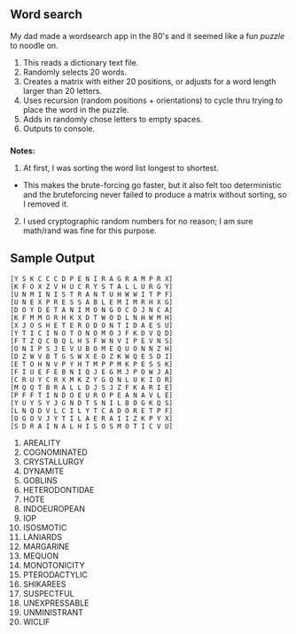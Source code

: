 ## Word search

My dad made a wordsearch app in the 80's and it seemed like a fun *puzzle* to noodle on.  

1. This reads a dictionary text file.
1. Randomly selects 20 words.
1. Creates a matrix with either 20 positions, or adjusts for a word length larger than 20 letters.
1. Uses recursion (random positions + orientations) to cycle thru trying to place the word in the puzzle.
1. Adds in randomly chose letters to empty spaces.
1. Outputs to console.

###
**Notes:**

1. At first, I was sorting the word list longest to shortest.  
* This makes the brute-forcing go faster, but it also felt too deterministic and the bruteforcing never failed to produce a matrix without sorting, so I removed it.
2. I used cryptographic random numbers for no reason; I am sure math/rand was fine for this purpose.

## Sample Output

```
[Y S K C C C D P E N I R A G R A M P R X]
[K F O X Z V H U C R Y S T A L L U R G Y]
[U N M I N I S T R A N T U H W W I T P F]
[U N E X P R E S S A B L E M I M R H X G]
[D O Y D E T A N I M O N G O C D J N C A]
[K F M M O R H K X D T W O D L N H W M H]
[X J O S H E T E R O D O N T I D A E S U]
[Y T I C I N O T O N O M O J F K D V Q D]
[F T Z Q C B Q L H S F W N V I P E V N S]
[O N I P S J E V U B O M E Q U O N N Z H]
[D Z W V B T G S W X E O Z K W Q E S D I]
[E T O H N V P Y H T M P P M K P E S S K]
[F I U E F E B N I Q J E G M J P O W J A]
[C R U Y C R X M K Z Y G Q N L U K I D R]
[M Q Q T B R A L L D J S J Z F K A R I E]
[P F F T I N D O E U R O P E A N A V L E]
[Y U Y S Y J G N D T S N I L B O G K Q S]
[L N Q D V L C I L Y T C A D O R E T P F]
[O G O V J Y T I L A E R A I I Z K P Y X]
[S D R A I N A L H I S O S M O T I C V U]
```

1. AREALITY
2. COGNOMINATED
3. CRYSTALLURGY
4. DYNAMITE
5. GOBLINS
6. HETERODONTIDAE
7. HOTE
8. INDOEUROPEAN
9. IOP
10. ISOSMOTIC
11. LANIARDS
12. MARGARINE
13. MEQUON
14. MONOTONICITY
15. PTERODACTYLIC
16. SHIKAREES
17. SUSPECTFUL
18. UNEXPRESSABLE
19. UNMINISTRANT
20. WICLIF